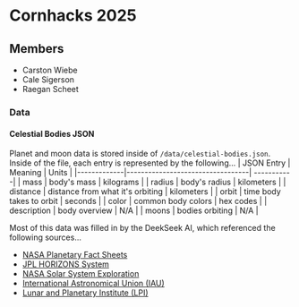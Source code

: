 # Cornhacks 2025

## Members

- Carston Wiebe
- Cale Sigerson
- Raegan Scheet


### Data
#### Celestial Bodies JSON
Planet and moon data is stored inside of  `/data/celestial-bodies.json`. Inside of the file, each entry is represented by the following...
| JSON Entry  | Meaning                          | Units      |
|-------------|----------------------------------| -----------|
| mass        | body's mass                      | kilograms  |
| radius      | body's radius                    | kilometers |
| distance    | distance from what it's orbiting | kilometers |
| orbit       | time body takes to orbit         | seconds    |
| color       | common body colors               | hex codes  |
| description | body overview                    | N/A        |
| moons       | bodies orbiting                  | N/A        |

Most of this data was filled in by the DeekSeek AI, which referenced the following sources...
- [NASA Planetary Fact Sheets](https://nssdc.gsfc.nasa.gov/planetary/factsheet/)
- [JPL HORIZONS System](https://ssd.jpl.nasa.gov/horizons/)
- [NASA Solar System Exploration](https://solarsystem.nasa.gov/)
- [International Astronomical Union (IAU)](https://www.iau.org/)
- [Lunar and Planetary Institute (LPI)](https://www.lpi.usra.edu/)
